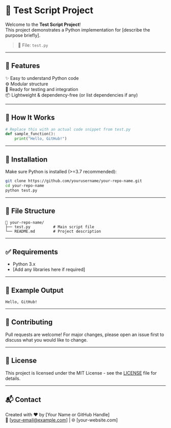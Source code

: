 
# 🚀 Test Script Project

Welcome to the **Test Script Project**!  
This project demonstrates a Python implementation for [describe the purpose briefly].

> 📁 File: `test.py`

---

## 📌 Features

✨ Easy to understand Python code  
⚙️ Modular structure  
🧪 Ready for testing and integration  
📦 Lightweight & dependency-free (or list dependencies if any)

---

## 🧠 How It Works

```python
# Replace this with an actual code snippet from test.py
def sample_function():
    print("Hello, GitHub!")
```

---

## 🔧 Installation

Make sure Python is installed (>=3.7 recommended):

```bash
git clone https://github.com/yourusername/your-repo-name.git
cd your-repo-name
python test.py
```

---

## 📂 File Structure

```
📁 your-repo-name/
├── test.py          # Main script file
└── README.md        # Project description
```

---

## ✅ Requirements

- Python 3.x
- [Add any libraries here if required]

---

## 🧪 Example Output

```
Hello, GitHub!
```

---

## 🤝 Contributing

Pull requests are welcome! For major changes, please open an issue first to discuss what you would like to change.

---

## 📃 License

This project is licensed under the MIT License - see the [LICENSE](LICENSE) file for details.

---

## 📬 Contact

Created with ❤️ by [Your Name or GitHub Handle]  
🔗 [your-email@example.com] | 🌐 [your-website.com]
